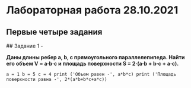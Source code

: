 # Лабораторная работа 28.10.2021
## Первые четыре задания
<h>
## Задание 1 -

  **Даны длины ребер a, b, c прямоугольного параллелепипеда. Найти
его объем V = a·b·c и площадь поверхности S = 2·(a·b + b·c + a·c).**

`a = 1
b = 5
c = 4
print ('Объем равен -', a*b*c)
print ('Площадь поверхности равна -', 2*(a*b+b*c+a*c))`
  
